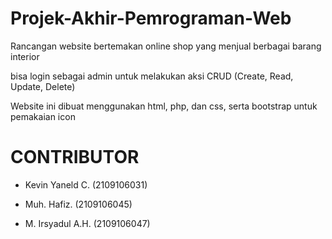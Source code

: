 # Projek-Akhir-Pemrograman-Web

Rancangan website bertemakan online shop yang menjual berbagai barang interior

bisa login sebagai admin untuk melakukan aksi CRUD (Create, Read, Update, Delete)

Website ini dibuat menggunakan html, php, dan css, serta bootstrap untuk pemakaian icon

# CONTRIBUTOR
- Kevin Yaneld C.    (2109106031)

- Muh. Hafiz.        (2109106045) 

- M. Irsyadul A.H.   (2109106047)
